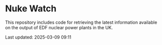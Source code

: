 # Nuke Watch

This repository includes code for retrieving the latest information available on the output of EDF nuclear power plants in the UK.

Last updated: 2025-03-09 09:11